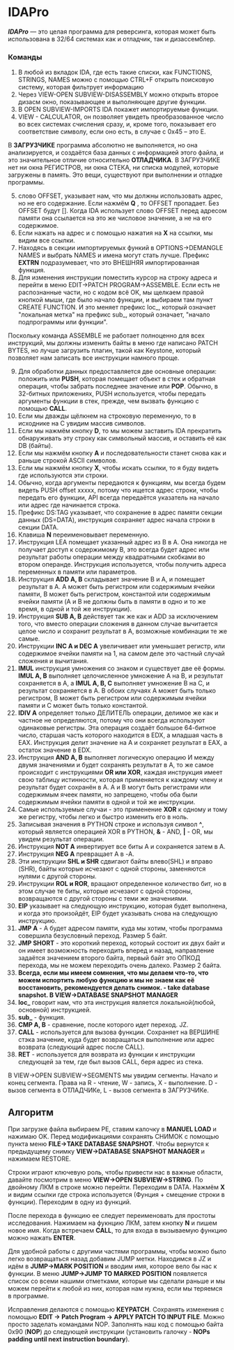 # **IDAPro**
***IDAPro*** — это целая программа для реверсинга, которая может быть использована в 32/64 системах как и отладчик, так и дизассемблер.

### **Команды**
1. В любой из вкладок IDA, где есть такие списки, как FUNCTIONS, STRINGS, NAMES можно с помощью CTRL+F открыть поисковую систему, которая фильтрует информацию
2. Через VIEW-OPEN SUBVIEW-DISASSEMBLY можно открыть второе дизасм окно, показывающее и выполняющее другие функции.
3. В OPEN SUBVIEW-IMPORTS IDA покажет импортируемые функции.
4. VIEW - CALCULATOR, он позволяет увидеть преобразованное число во всех системах счисления сразу, и, кроме того, показывает его соответствие символу, если оно есть, в случае c 0x45 – это E.

В **ЗАГРУЗЧИКЕ** программа абсолютно не выполняется, но она анализируется, и создаётся база данных с информацией этого файла, и это значительное отличие относительно **ОТЛАДЧИКА**. В ЗАГРУЗЧИКЕ нет ни окна РЕГИСТРОВ, ни окна СТЕКА, ни списка модулей, которые загружены в память. Это вещи, существуют при выполнении и отладке программы.

5. слово OFFSET, указывает нам, что мы должны использовать адрес, но не его содержание. Если нажмём **Q** , то OFFSET пропадает. Без OFFSET будут []. Когда IDA использует слово OFFSET перед адресом памяти она ссылается на это же числовое значение, а не на его содержимое. 
6. Если нажать на адрес и с помощью нажатия на **X** на ссылки, мы видим все ссылки.
7. Находясь в секции импортируемых функий в OPTIONS->DEMANGLE NAMES и выбрать NAMES и имена могут стать лучше. Префикс **EXTRN** подразумевает, что это ВНЕШНЯЯ импортированная функция.
8. Для изменения инструкции поместить курсор на строку адреса и перейти в меню EDIT->PATCH PROGRAM->ASSEMBLE. Если есть не распознанные части, но с кодом всё ОК, мы щелкаем правой кнопкой мыши, где было начало функции, и выбираем там пункт CREATE FUNCTION. И это меняет префикс loc_, который означает "локальная метка" на префикс sub_, который означает, "начало подпрограммы или функции".

Поскольку команда ASSEMBLE не работает полноценно для всех инструкций, мы должны изменить байты в меню где написано PATCH BYTES, но лучше загрузить плагин, такой как Keystone, который позволяет нам записать все инструкции намного проще.

9. Для обработки данных предоставляется две основные операции: положить или **PUSH**, которая помещает объект в стек и обратная операция, чтобы забрать последнее значение или **POP**. Обычно, в 32-битных приложениях, PUSH используется, чтобы передать аргументы функции в стек, прежде, чем вызвать функцию с помощью **CALL**.
10. Если мы дважды щёлкнем на строковую переменную, то в исходнике на C увидим массив символов.
11. Если мы нажмём кнопку **D**, то мы можем заставить IDA прекратить обнаруживать эту строку как символьный массив, и оставить её как DB (байты).
12. Если мы нажмём кнопку **A** и последовательности станет снова как и раньше строкой ASCII символов.
13. Если мы нажмём кнопку **X**, чтобы искать ссылки, то я буду видеть где используются эти строки.
14. Обычно, когда аргументы передаются к функциям, мы всегда будем видеть PUSH offset xxxxx, потому что ищется адрес строки, чтобы передать его функции, API всегда передаётся указатель на начало или адрес где начинается строка.
15. Префикс DS:TAG указывает, что сохранение в адрес памяти секции данных (DS=DATA), инструкция сохраняет адрес начала строки в секции DATA.
16. Клавиша **N** переименовывает переменную.
17. Инструкция LEA помещает указанный адрес из B в A. Она никогда не получает доступ к содержимому B, это всегда будет адрес или результат работы операции между квадратными скобками во втором операнде. Инструкция используется, чтобы получить адреса переменных в памяти или параметров.
18. Инструкция **ADD A, B** складывает значение B и A, и помещает результат в A. A может быть регистром или содержимым ячейки памяти, B может быть регистром, константой или содержимым ячейки памяти (A и B не должны быть в памяти в одно и то же время, в одной и той же инструкции).
19. Инструкция **SUB A, B** действует так же как и ADD за исключением того, что вместо операции сложения в данном случае вычитается целое число и сохранит результат в A, возможные комбинации те же самые.
20. Инструкции **INC A и DEC A** увеличивает или уменьшает регистр, или содержимое ячейки памяти на 1, на самом деле это частный случай сложения и вычитания.
21. **IMUL** инструкция умножения со знаком и существует две её формы. **IMUL A, B** выполняет целочисленное умножение A на B, и результат сохраняется в A, а **IMUL A, B, C** выполняет умножение B на C, и результат сохраняется в A. В обоих случаях A может быть только регистром, B может быть регистром или содержимым ячейки памяти и C может быть только константой.
22. **IDIV A** определяет только ДЕЛИТЕЛЬ операции, делимое же как и частное не определяются, потому что они всегда используют одинаковые регистры. Эта операция создаёт большое 64-битное число, старшая часть которого находится в EDX, а младшая часть в EAX. Инструкция делит значение на A и сохраняет результат в EAX, а остаток значение в EDX.
23. Инструкция **AND A, B**  выполняет логическую операцию И между двумя значениями и будет сохранять результат в A, то же самое происходит с инструкциями **OR или XOR**, каждая инструкция имеет свою таблицу истинности, которая применяется к каждому члену и результат будет сохранён в A. A и B могут быть регистрами или содержимым ячеек памяти, но запрещено, чтобы оба были содержимым ячейки памяти в одной и той же инструкции.
24. Самые используемые случаи - это применение **XOR** к одному и тому же регистру, чтобы легко и быстро изменить его в ноль.
25. Записывая значения в PYTHON строке и используя символ **^**, который является операцией XOR в PYTHON, **&** - AND, **|** - OR, мы увидем результат операции.
26. Инструкция **NOT A**  инвертирует все биты A и сохраняется затем в A.
27. Инструкция **NEG A** превращает A в -A.
28. Эти инструкции **SHL и SHR** сдвигают байты влево(SHL) и вправо (SHR), байты которые исчезают с одной стороны, заменяются нулями с другой стороны.
29. Инструкции **ROL и ROR**, вращают определенное количество бит, но в этом случае те биты, которые исчезают с одной стороны, возвращаются с другой стороны с теми же значениями.
30. **EIP** указывает на следующую инструкцию, которая будет выполнена, и когда это произойдёт, EIP будет указывать снова на следующую инструкцию.
31. **JMP A** - A будет адресом памяти, куда мы хотим, чтобы программа совершила безусловный переход. Размер 5 байт.
32. **JMP SHORT** - это короткий переход, который состоит их двух байт и он имеет возможность переходить вперед и назад, направление задаётся значением второго байта, первый байт это ОПКОД перехода, мы не можем переходить очень далеко. Размер 2 байта.
33. **Всегда, если мы имеем сомнения, что мы делаем что-то, что можем испортить любую функцию и мы не знаем как её восстановить, рекомендуется делать снимок. - take database snapshot. В VIEW->DATABASE SNAPSHOT MANAGER**
34. **loc_** говорит нам, что эта инструкция является локальной(любой, основной) инструкцией.
35. **sub_** - функция.
36. **CMP A, B** - сравнение, после которого идет переход. JZ.
37. **CALL** - используется для вызова функции. Сохраняет на ВЕРШИНЕ стэка значение, куда будет возвращаться выполнение или адрес возврата (следующий адрес после CALL).
38. **RET** - используется для возврата из функции к инструкции слeдующей за тем, где был вызов CALL, беря адрес из стека.

В VIEW->OPEN SUBVIEW->SEGMENTS мы увидим сегменты. Начало и конец сегмента. Права на R - чтение, W - запись, X - выполнение. D - вызов сегмента в ОТЛАДЧИКе, L - вызов сегмента в ЗАГРУЗЧИКе.

## **Алгоритм**

При загрузке файла выбираем PE, ставим калочку в **MANUEL LOAD** и нажимаю OK. Перед модификациями сохранять СНИМОК с помощью пункта меню **FILE->TAKE DATABASE SNAPSHOT**. Чтобы вернутся к предыдущему снимку **VIEW->DATABASE SNAPSHOT MANAGER** и нажимаем RESTORE. 

Строки играют ключевую роль, чтобы привести нас в важные области, давайте посмотрим в меню **VIEW->OPEN SUBVIEW→STRING**. По двойному ЛКМ в строке можно перейти. Переходим в DATA. Нажмём **X** и видим ссылки где строка используется (Фунция + смещение строки в функции). Переходим в одну из функций. 

После перехода в функцию ее следует переименовать для простоты исследования. Нажимаем на фукнцию ЛКМ, затем кнопку **N** и пишем новое имя. Когда встречаем **CALL**, то для входа в вызываемую функцию можно нажать **ENTER**. 

Для удобной работы с другими частями программы, чтобы можно было легко возвращаться назад добавим JUMP метки. Находимся в JZ и идём в **JUMP->MARK POSITION** и вводим имя, которое вело бы нас к функции. В меню **JUMP->JUMP TO MARKED POSITION** появляется список со всеми нашими отметками, которые мы сделали раньше и мы можем перейти к любой из них, которая нам нужна, если мы теряемся в программе.

Исправления делаются с помощью **KEYPATCH**. Сохранять изменения с помощью **EDIT -> Patch Program -> APPLY PATCH TO INPUT FILE**. Можно просто заделать командами NOP. Заполнять наш код с помощью байта 0x90 (**NOP**) до следующей инструкции (установить галочку - **NOPs padding until next instruction boundary**). 
